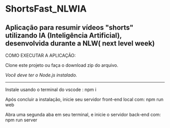 # ShortsFast_NLWIA
Aplicação para resumir vídeos "shorts" utilizando IA (Inteligência Artificial), desenvolvida durante a NLW( next level week)
------------------------------------------------------------------------------------------------------------
COMO EXECUTAR A APLICAÇÃO:

Clone este projeto ou faça o download zip do arquivo.

*Você deve ter o Node.js instalado.*

------------------------------------------------------------------------------------------------------------
Instale usando o terminal do vscode :
npm i

Após concluir a instalação, inicie seu servidor front-end local com:
npm run web

Abra uma segunda aba em seu terminal, e inicie o servidor back-end com:
npm run server
